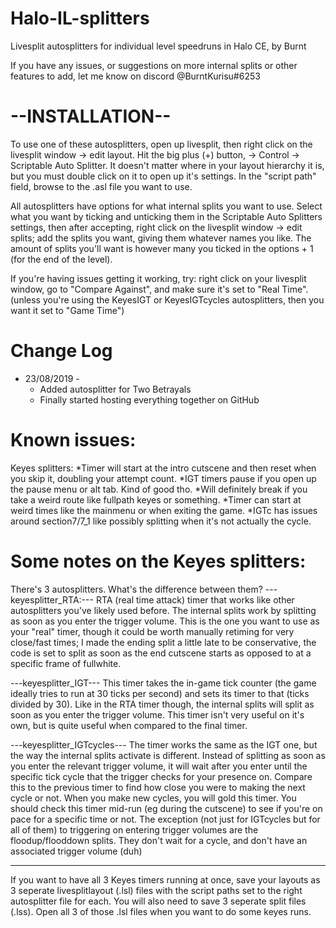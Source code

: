 # Halo-IL-splitters
Livesplit autosplitters for individual level speedruns in Halo CE, by Burnt

If you have any issues, or suggestions on more internal splits or other features to add, let me know on discord @BurntKurisu#6253

# --INSTALLATION--
To use one of these autosplitters, open up livesplit, then right click on the livesplit window -> edit layout. Hit the big plus (+) button, -> Control -> Scriptable Auto Splitter. It doesn't matter where in your layout hierarchy it is, but you must double click on it to open up it's settings. In the "script path" field, browse to the .asl file you want to use. 

All autosplitters have options for what internal splits you want to use. Select what you want by ticking and unticking them in the Scriptable Auto Splitters settings, then after accepting, right click on the livesplit window -> edit splits; add the splits you want, giving them whatever names you like. The amount of splits you'll want is however many you ticked in the options + 1 (for the end of the level).

If you're having issues getting it working, try: right click on your livesplit window, go to "Compare Against", and make sure it's set to "Real Time". (unless you're using the KeyesIGT or KeyesIGTcycles autosplitters, then you want it set to "Game Time")

# Change Log
- 23/08/2019 -
  * Added autosplitter for Two Betrayals
  * Finally started hosting everything together on GitHub


# Known issues:
Keyes splitters:
  *Timer will start at the intro cutscene and then reset when you skip it, doubling your attempt count.
  *IGT timers pause if you open up the pause menu or alt tab. Kind of good tho.
  *Will definitely break if you take a weird route like fullpath keyes or something.
  *Timer can start at weird times like the mainmenu or when exiting the game.
  *IGTc has issues around section7/7_1 like possibly splitting when it's not actually the cycle.


# Some notes on the Keyes splitters:
There's 3 autosplitters. What's the difference between them?
---keyesplitter_RTA:---
RTA (real time attack) timer that works like other autosplitters you've likely used before. The internal splits work by splitting as soon as you enter the trigger volume. This is the one you want to use as your "real" timer, though it could be worth manually retiming for very close/fast times; I made the ending split a little late to be conservative, the code is set to split as soon as the end cutscene starts as opposed to at a specific frame of fullwhite. 

---keyesplitter_IGT---
This timer takes the in-game tick counter (the game ideally tries to run at 30 ticks per second) and sets 
its timer to that (ticks divided by 30). Like in the RTA timer though, the internal splits will split as 
soon as you enter the trigger volume. This timer isn't very useful on it's own, but is quite useful when 
compared to the final timer.

---keyesplitter_IGTcycles---
The timer works the same as the IGT one, but the way the internal splits activate is different. Instead of splitting as soon as you enter the relevant trigger volume, it will wait after you enter until the specific tick cycle that the trigger checks for your presence on. Compare this to the previous timer to find how close you were to making the next cycle or not. When you make new cycles, you will gold this timer. You should check this timer mid-run (eg during the cutscene) to see if you're on pace for a specific time or not.
The exception (not just for IGTcycles but for all of them) to triggering on entering trigger volumes are the floodup/flooddown splits. They don't wait for a cycle, and don't have an associated trigger volume (duh)

---
If you want to have all 3 Keyes timers running at once, save your layouts as 3 seperate livesplitlayout (.lsl) files with the script paths set to the right autosplitter file for each. You will also need to save 3 seperate split files (.lss). Open all 3 of those .lsl files when you want to do some keyes runs. 



